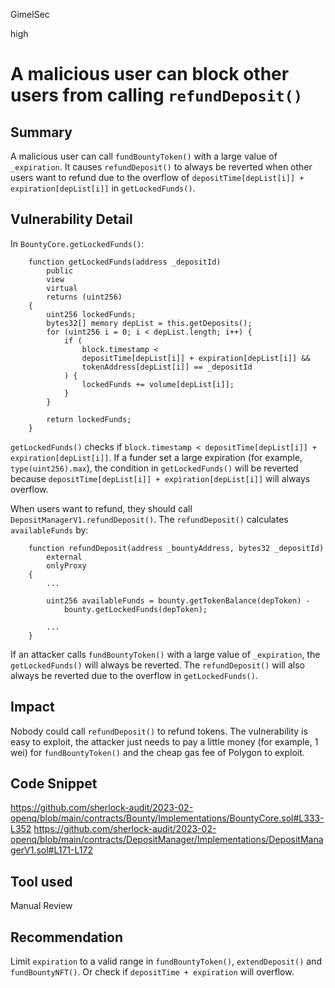 GimelSec

high

# A malicious user can block other users from calling `refundDeposit()`

## Summary

A malicious user can call `fundBountyToken()` with a large value of `_expiration`. It causes `refundDeposit()` to always be reverted when other users want to refund due to the overflow of `depositTime[depList[i]] + expiration[depList[i]]` in `getLockedFunds()`.

## Vulnerability Detail

In `BountyCore.getLockedFunds()`:

```solidity
    function getLockedFunds(address _depositId)
        public
        view
        virtual
        returns (uint256)
    {
        uint256 lockedFunds;
        bytes32[] memory depList = this.getDeposits();
        for (uint256 i = 0; i < depList.length; i++) {
            if (
                block.timestamp <
                depositTime[depList[i]] + expiration[depList[i]] &&
                tokenAddress[depList[i]] == _depositId
            ) {
                lockedFunds += volume[depList[i]];
            }
        }

        return lockedFunds;
    }
```

`getLockedFunds()` checks if `block.timestamp < depositTime[depList[i]] + expiration[depList[i]]`. If a funder set a large expiration (for example, `type(uint256).max`), the condition in `getLockedFunds()` will be reverted because `depositTime[depList[i]] + expiration[depList[i]]` will always overflow.

When users want to refund, they should call `DepositManagerV1.refundDeposit()`. The `refundDeposit()` calculates `availableFunds` by:

```solidity
    function refundDeposit(address _bountyAddress, bytes32 _depositId)
        external
        onlyProxy
    {
        ...

        uint256 availableFunds = bounty.getTokenBalance(depToken) -
            bounty.getLockedFunds(depToken);

        ...
    }
```

If an attacker calls `fundBountyToken()` with a large value of `_expiration`, the `getLockedFunds()` will always be reverted. The `refundDeposit()` will also always be reverted due to the overflow in `getLockedFunds()`.

## Impact

Nobody could call `refundDeposit()` to refund tokens. The vulnerability is easy to exploit, the attacker just needs to pay a little money (for example, 1 wei) for `fundBountyToken()` and the cheap gas fee of Polygon to exploit.

## Code Snippet

https://github.com/sherlock-audit/2023-02-openq/blob/main/contracts/Bounty/Implementations/BountyCore.sol#L333-L352
https://github.com/sherlock-audit/2023-02-openq/blob/main/contracts/DepositManager/Implementations/DepositManagerV1.sol#L171-L172

## Tool used

Manual Review

## Recommendation

Limit `expiration` to a valid range in `fundBountyToken()`, `extendDeposit()` and `fundBountyNFT()`. Or check if `depositTime + expiration` will overflow.
